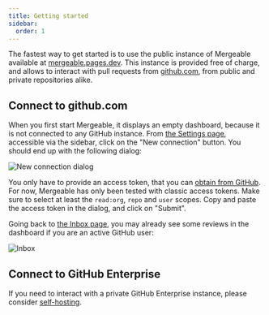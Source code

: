 ```yaml
---
title: Getting started
sidebar:
  order: 1
---
```


The fastest way to get started is to use the public instance of Mergeable available at [mergeable.pages.dev](https://mergeable.pages.dev).
This instance is provided free of charge, and allows to interact with pull requests from [github.com](https://github.com), from public and private repositories alike.

## Connect to github.com

When you first start Mergeable, it displays an empty dashboard, because it is not connected to any GitHub instance.
From [the Settings page](https://mergeable.pages.dev/settings), accessible via the sidebar, click on the "New connection" button.
You should end up with the following dialog:

![New connection dialog](/mergeable/images/new-connection.png)

You only have to provide an access token, that you can [obtain from GitHub](https://github.com/settings/tokens).
For now, Mergeable has only been tested with classic access tokens.
Make sure to select at least the `read:org`, `repo` and `user` scopes.
Copy and paste the access token in the dialog, and click on "Submit".

Going back to [the Inbox page](https://mergeable.pages.dev/inbox), you may already see some reviews in the dashboard if you are an active GitHub user:

![Inbox](/mergeable/images/inbox.png)

## Connect to GitHub Enterprise

If you need to interact with a private GitHub Enterprise instance, please consider [self-hosting](../self-host).